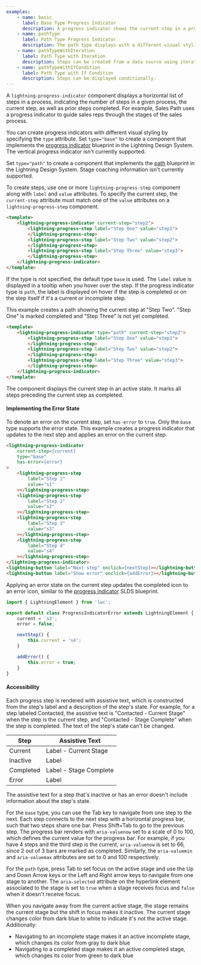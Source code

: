 ```yaml
---
examples:
    - name: basic
      label: Base Type Progress Indicator
      description: A progress indicator shows the current step in a process and any previous or later steps.
    - name: pathType
      label: Path Type Progress Indicator
      description: The path type displays with a different visual styling than the base progress indicator.
    - name: pathTypeWithIteration
      label: Path Type with Iteration
      description: Steps can be created from a data source using iteration.
    - name: pathTypeWithIfCondition
      label: Path Type with If Condition
      description: Steps can be displayed conditionally.
---
```


A `lightning-progress-indicator` component displays a horizontal list of steps
in a process, indicating the number of steps in a given process, the current
step, as well as prior steps completed. For example, Sales Path uses a
progress indicator to guide sales reps through the stages of the sales
process.

You can create progress indicators with different visual styling by specifying
the `type` attribute. Set `type="base"` to create a component that implements the
[progress indicator](https://www.lightningdesignsystem.com/components/progress-indicator/)
blueprint in the Lightning Design System. The vertical progress indicator isn't currently supported.

Set `type="path"` to create a
component that implements the
[path](https://www.lightningdesignsystem.com/components/path/) blueprint in the
Lightning Design System. Stage coaching information isn't currently supported.

To create steps, use one or more `lightning-progress-step` component along with `label`
and `value` attributes. To specify the current step, the `current-step`
attribute must match one of the `value` attributes on a
`lightning-progress-step` component.

```html
<template>
    <lightning-progress-indicator current-step="step2">
        <lightning-progress-step label="Step One" value="step1">
        </lightning-progress-step>
        <lightning-progress-step label="Step Two" value="step2">
        </lightning-progress-step>
        <lightning-progress-step label="Step Three" value="step3">
        </lightning-progress-step>
    </lightning-progress-indicator>
</template>
```

If the type is not specified, the default type `base` is used.
The `label` value is displayed in a tooltip when you hover
over the step. If the progress indicator type is `path`, the label is
displayed on hover if the step is completed or on the step itself if it's a
current or incomplete step.

This example creates a path showing the current step at "Step Two". "Step One"
is marked completed and "Step Three" is not yet completed.

```html
<template>
    <lightning-progress-indicator type="path" current-step="step2">
        <lightning-progress-step label="Step One" value="step1">
        </lightning-progress-step>
        <lightning-progress-step label="Step Two" value="step2">
        </lightning-progress-step>
        <lightning-progress-step label="Step Three" value="step3">
        </lightning-progress-step>
    </lightning-progress-indicator>
</template>
```

The component displays the current step in an active state. It marks all steps preceding the current step as completed.

#### Implementing the Error State

To denote an error on the current step, set `has-error` to `true`. Only the `base` type supports the error state.
This example creates a progress indicator that updates to the next step and applies an error on the current step.

```html
<lightning-progress-indicator
    current-step={current}
    type="base"
    has-error={error}
>
    <lightning-progress-step
        label="Step 1"
        value="s1"
    ></lightning-progress-step>
    <lightning-progress-step
        label="Step 2"
        value="s2"
    ></lightning-progress-step>
    <lightning-progress-step
        label="Step 3"
        value="s3"
    ></lightning-progress-step>
    <lightning-progress-step
        label="Step 4"
        value="s4"
    ></lightning-progress-step>
</lightning-progress-indicator>
<lightning-button label="Next step" onclick={nextStep}></lightning-button>
<lightning-button label="Show error" onclick={addError}></lightning-button>
```

Applying an error state on the current step updates the completed icon to an error icon,
similar to the [progress indicator](https://www.lightningdesignsystem.com/components/progress-indicator/#Error-in-a-Step) SLDS blueprint.

```js
import { LightningElement } from 'lwc';

export default class ProgressIndicatorError extends LightningElement {
    current = 's3';
    error = false;

    nextStep() {
        this.current = 's4';
    }

    addError() {
        this.error = true;
    }
}
```

#### Accessibility

Each progress step is rendered with assistive text, which is constructed from the step's label and a description of the step's state.
For example, for a step labeled Contacted, the assistive text is "Contacted - Current Stage" when the step is the current step, and "Contacted - Stage Complete" when the step is completed. The text of the step's state can't be changed.

| Step      | Assistive Text         |
| --------- | ---------------------- |
| Current   | Label - Current Stage  |
| Inactive  | Label                  |
| Completed | Label - Stage Complete |
| Error     | Label                  |

The assistive text for a step that's inactive or has an error doesn't include information about the step's state.

For the `base` type, you can use the Tab key to navigate from one step to the next. Each step connects to the next
step with a horizontal progress bar, such that two steps share one bar.
Press Shift+Tab to go to the previous step. The progress bar renders with `aria-valuenow` set to a scale of 0 to 100,
which defines the current value for the progress bar. For example, if you have 4 steps and the third step is the current,
`aria-valuenow` is set to 66, since 2 out of 3 bars are marked as completed.
Similarly, the `aria-valuemin` and `aria-valuemax` attributes are set to 0 and 100 respectively.

For the `path` type, press Tab to set focus on the active stage and use the Up and Down Arrow keys
or the Left and Right arrow keys to navigate from one stage to another. The `aria-selected` attribute on the hyperlink element associated to the stage is set to `true` when a stage receives focus and `false` when it doesn't receive focus.

When you navigate away from the current active stage, the stage remains the current stage but the shift in focus makes it inactive. The current stage changes color from dark blue to white to indicate it's not the active stage. Additionally:

-   Navigating to an incomplete stage makes it an active incomplete stage, which changes its color from gray to dark blue
-   Navigating to a completed stage makes it an active completed stage, which changes its color from green to dark blue
